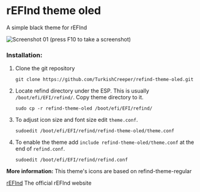 # rEFInd theme oled

A simple black theme for rEFInd


![Screenshot 01](https://ibin.co/4F6KKliJbAew.png)
(press F10 to take a screenshot)


### Installation:

1. Clone the git repository
   ```
   git clone https://github.com/TurkishCreeper/refind-theme-oled.git
   ```

2. Locate refind directory under the ESP. This is usually `/boot/efi/EFI/refind/`. Copy theme directory to it.

   ```
   sudo cp -r refind-theme-oled /boot/efi/EFI/refind/
   ```

3. To adjust icon size and font size edit `theme.conf`.
   ```
   sudoedit /boot/efi/EFI/refind/refind-theme-oled/theme.conf
   ```

4. To enable the theme add `include refind-theme-oled/theme.conf` at the end of `refind.conf`.
   ```
   sudoedit /boot/efi/EFI/refind/refind.conf
   ```

**More information:**
This theme's icons are based on refind-theme-regular

[rEFInd](http://www.rodsbooks.com/refind/) The official rEFInd website

